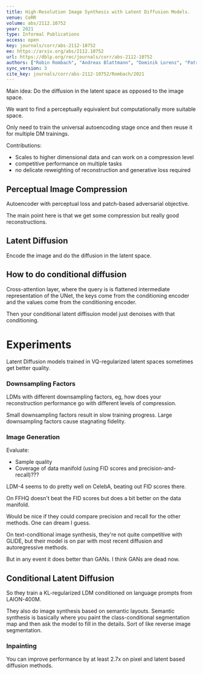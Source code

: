 ```yaml
---
title: High-Resolution Image Synthesis with Latent Diffusion Models.
venue: CoRR
volume: abs/2112.10752
year: 2021
type: Informal Publications
access: open
key: journals/corr/abs-2112-10752
ee: https://arxiv.org/abs/2112.10752
url: https://dblp.org/rec/journals/corr/abs-2112-10752
authors: ["Robin Rombach", "Andreas Blattmann", "Dominik Lorenz", "Patrick Esser", "Bj\u00f6rn Ommer"]
sync_version: 3
cite_key: journals/corr/abs-2112-10752/Rombach/2021
---
```


Main idea: Do the diffusion in the latent space as opposed to the image space.

We want to find a perceptually equivalent but computationally more suitable space.

Only need to train the universal autoencoding stage once and then reuse it for multiple DM trainings.

Contributions:
 - Scales to higher dimensional data and can work on a compression level
 - competitive performance on multiple tasks
 - no delicate reweighting of reconstruction and generative loss required

## Perceptual Image Compression

Autoencoder with perceptual loss and patch-based adversarial objective.

The main point here is that we get some compression but really good reconstructions.

## Latent Diffusion

Encode the image and do the diffusion in the latent space.

## How to do conditional diffusion

Cross-attention layer, where the query is is flattened intermediate representation of the UNet, the keys come from the conditioning encoder and the values come from the conditioning encoder.

Then your conditional latent diffisuion model just denoises with that conditioning.

# Experiments

Latent Diffusion models trained in VQ-regularized latent spaces sometimes get better quality.

### Downsampling Factors

LDMs with different downsampling factors, eg, how does your reconstruction performance go with different levels of compression.

Small downsampling factors result in slow training progress. Large downsampling factors cause stagnating fidelity.

### Image Generation

Evaluate:
 - Sample quality
 - Coverage of data manifold (using FID scores and precision-and-recall)???

LDM-4 seems to do pretty well on CelebA, beating out FID scores there.

On FFHQ doesn't beat the FID scores but does a bit better on the data manifold.

Would be nice if they could compare precision and recall for the other methods. One can dream I guess.

On text-conditional image synthesis, they're not quite competitive with GLIDE, but their model is on par with most recent diffusion and autoregressive methods.

But in any event it does better than GANs. I think GANs are dead now.

## Conditional Latent Diffusion

So they train a KL-regularized LDM conditioned on language prompts from LAION-400M.

They also do image synthesis based on semantic layouts. Semantic synthesis is basically where you paint the class-conditional segmentation map and then ask the model to fill in the details. Sort of like reverse image segmentation.

### Inpainting

You can improve performance by at least 2.7x on pixel and latent based diffusion methods.



